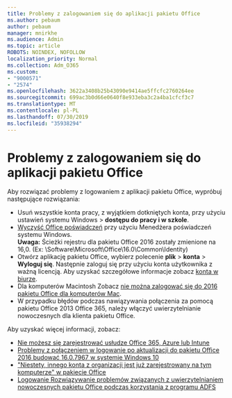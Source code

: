 ```yaml
---
title: Problemy z zalogowaniem się do aplikacji pakietu Office
ms.author: pebaum
author: pebaum
manager: mnirkhe
ms.audience: Admin
ms.topic: article
ROBOTS: NOINDEX, NOFOLLOW
localization_priority: Normal
ms.collection: Adm_O365
ms.custom:
- "9000571"
- "2574"
ms.openlocfilehash: 3622a3408b25b43090e9414ae5ffcfc2760264ee
ms.sourcegitcommit: 699ac3b0d66e0640f8e933eba3c2a4ba1cfcf3c7
ms.translationtype: MT
ms.contentlocale: pl-PL
ms.lasthandoff: 07/30/2019
ms.locfileid: "35938294"
---
```

# <a name="issues-signing-in-to-office-apps"></a>Problemy z zalogowaniem się do aplikacji pakietu Office

Aby rozwiązać problemy z logowaniem z aplikacji pakietu Office, wypróbuj następujące rozwiązania:

- Usuń wszystkie konta pracy, z wyjątkiem dotkniętych konta, przy użyciu ustawień systemu Windows > **dostępu do pracy i w szkole**.
- [Wyczyść Office poświadczeń](https://docs.microsoft.com/office/troubleshoot/error-messages/another-account-already-signed-in#step-3-clear-cached-credentials-on-the-computer) przy użyciu Menedżera poświadczeń systemu Windows.<br/>
    **Uwaga:** Ścieżki rejestru dla pakietu Office 2016 zostały zmienione na 16,0. (Ex: \Software\Microsoft\Office\16.0\Common\Identity\)
- Otwórz aplikację pakietu Office, wybierz polecenie **plik** > **konta** > **Wyloguj się**. Następnie zaloguj się przy użyciu konta użytkownika z ważną licencją. Aby uzyskać szczegółowe informacje zobacz [konta w biurze](https://support.office.com/article/accounts-in-office-628ea040-f265-49de-b986-be09c3ebf8a9).
- Dla komputerów Macintosh Zobacz [nie można zalogować się do 2016 pakietu Office dla komputerów Mac](https://docs.microsoft.com/office365/troubleshoot/authentication/sign-in-to-office-2016-for-mac-fail).
- W przypadku błędów podczas nawiązywania połączenia za pomocą pakietu Office 2013 Office 365, należy włączyć uwierzytelnianie nowoczesnych dla klienta pakietu Office.

Aby uzyskać więcej informacji, zobacz:
- [Nie możesz się zarejestrować usłudze Office 365, Azure lub Intune](https://docs.microsoft.com/office365/troubleshoot/authentication/sign-in-to-office-365-azure-intune)
- [Problemy z połączeniem w logowanie po aktualizacji do pakietu Office 2016 budować 16.0.7967 w systemie Windows 10](https://docs.microsoft.com/office365/troubleshoot/administration/connection-issue-when-sign-in-office-2016)
- ["Niestety, innego konta z organizacji jest już zarejestrowany na tym komputerze" w pakiecie Office](https://docs.microsoft.com/office/troubleshoot/error-messages/another-account-already-signed-in)
- [Logowanie Rozwiązywanie problemów związanych z uwierzytelnianiem nowoczesnych pakietu Office podczas korzystania z programu ADFS](https://docs.microsoft.com/office365/troubleshoot/authentication/sign-in-issue-with-modern-auth)